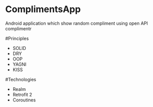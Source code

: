 # ComplimentsApp
Android application which show random compliment using open API complimentr

#Principles

- SOLID
- DRY
- OOP
- YAGNI
- KISS

#Technologies

- Realm
- Retrofit 2
- Coroutines

